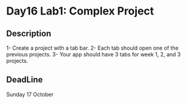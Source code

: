 # Day16 Lab1: Complex Project

## Description
1- Create a project with a tab bar.
2- Each tab should open one of the previous projects.
3- Your app should have 3 tabs for week 1, 2, and 3 projects.

## DeadLine 
Sunday 17 October
